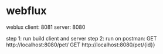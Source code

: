 # webflux
weblux
 client: 8081
 server: 8080
 
 step 1: run build client and server
 step 2: run on postman:
    GET http://localhost:8080/pet/
    GET http://localhost:8080/pet/{id}}
    
